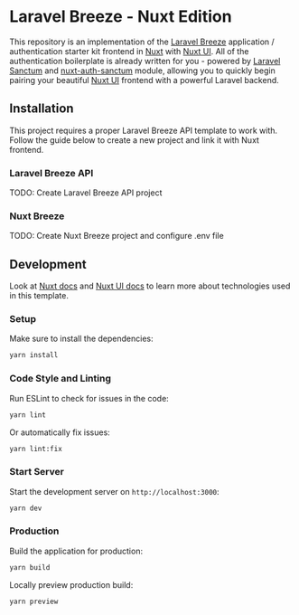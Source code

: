 # Laravel Breeze - Nuxt Edition

This repository is an implementation of the [Laravel Breeze](https://laravel.com/docs/starter-kits) application / authentication starter kit frontend in [Nuxt](https://nuxt.com/) with [Nuxt UI](https://ui.nuxt.com/). All of the authentication boilerplate is already written for you - powered by [Laravel Sanctum](https://laravel.com/docs/sanctum) and [nuxt-auth-sanctum](https://nuxt.com/modules/nuxt-auth-sanctum) module, allowing you to quickly begin pairing your beautiful [Nuxt UI](https://ui.nuxt.com/) frontend with a powerful Laravel backend.

## Installation

This project requires a proper Laravel Breeze API template to work with. Follow the guide below to create a new project and link it with Nuxt frontend.

### Laravel Breeze API

TODO: Create Laravel Breeze API project

### Nuxt Breeze

TODO: Create Nuxt Breeze project and configure .env file

## Development

Look at [Nuxt docs](https://nuxt.com/docs/getting-started/introduction) and [Nuxt UI docs](https://ui.nuxt.com) to learn more about technologies used in this template.

### Setup

Make sure to install the dependencies:

```bash
yarn install
```

### Code Style and Linting

Run ESLint to check for issues in the code:

```bash
yarn lint
```

Or automatically fix issues:

```bash
yarn lint:fix
```

### Start Server

Start the development server on `http://localhost:3000`:

```bash
yarn dev
```

### Production

Build the application for production:

```bash
yarn build
```

Locally preview production build:

```bash
yarn preview
```
